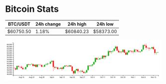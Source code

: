 # Bitcoin Stats

BTC/USDT|24h change|24h high|24h low|
|---|---|---|---|
|$60750.50|1.18%|$60840.23|$58373.00|

<img src="./chart.svg">
